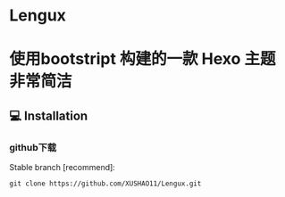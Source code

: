 # Lengux
# 使用bootstript 构建的一款 Hexo 主题 非常简洁

## 💻 Installation

### github下载

Stable branch [recommend]:

```
git clone https://github.com/XUSHAO11/Lengux.git
```
